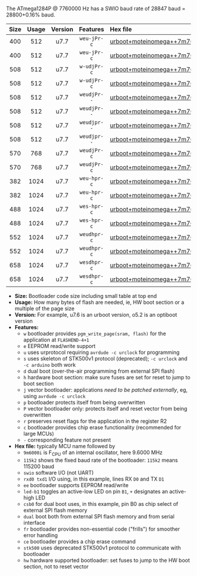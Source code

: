 The ATmega1284P @ 7760000 Hz has a SWIO baud rate of 28847 baud = 28800+0.16% baud.

|Size|Usage|Version|Features|Hex file|
|:-:|:-:|:-:|:-:|:--|
|400|512|u7.7|`weu-jPr-c`|[urboot+moteinomega++7m7600i+++28k8_swio_rxd0_txd1_ee_led+d7_fr_ce.hex](https://raw.githubusercontent.com/stefanrueger/urboot.hex/main/boards/moteinomega/internal_oscillator/fint++7m7600_Hz/br+++28k8_bps/urboot+moteinomega++7m7600i+++28k8_swio_rxd0_txd1_ee_led+d7_fr_ce.hex)|
|400|512|u7.7|`weu-jPr-c`|[urboot+moteinomega++7m7600i+++28k8_swio_rxd2_txd3_ee_led+d7_fr_ce.hex](https://raw.githubusercontent.com/stefanrueger/urboot.hex/main/boards/moteinomega/internal_oscillator/fint++7m7600_Hz/br+++28k8_bps/urboot+moteinomega++7m7600i+++28k8_swio_rxd2_txd3_ee_led+d7_fr_ce.hex)|
|508|512|u7.7|`w-udjPr-c`|[urboot+moteinomega++7m7600i+++28k8_swio_rxd0_txd1_led+d7_csc7_dual_fr_ce.hex](https://raw.githubusercontent.com/stefanrueger/urboot.hex/main/boards/moteinomega/internal_oscillator/fint++7m7600_Hz/br+++28k8_bps/urboot+moteinomega++7m7600i+++28k8_swio_rxd0_txd1_led+d7_csc7_dual_fr_ce.hex)|
|508|512|u7.7|`w-udjPr-c`|[urboot+moteinomega++7m7600i+++28k8_swio_rxd2_txd3_led+d7_csc7_dual_fr_ce.hex](https://raw.githubusercontent.com/stefanrueger/urboot.hex/main/boards/moteinomega/internal_oscillator/fint++7m7600_Hz/br+++28k8_bps/urboot+moteinomega++7m7600i+++28k8_swio_rxd2_txd3_led+d7_csc7_dual_fr_ce.hex)|
|508|512|u7.7|`weudjPr--`|[urboot+moteinomega++7m7600i+++28k8_swio_rxd0_txd1_ee_led+d7_csc7_dual.hex](https://raw.githubusercontent.com/stefanrueger/urboot.hex/main/boards/moteinomega/internal_oscillator/fint++7m7600_Hz/br+++28k8_bps/urboot+moteinomega++7m7600i+++28k8_swio_rxd0_txd1_ee_led+d7_csc7_dual.hex)|
|508|512|u7.7|`weudjPr--`|[urboot+moteinomega++7m7600i+++28k8_swio_rxd2_txd3_ee_led+d7_csc7_dual.hex](https://raw.githubusercontent.com/stefanrueger/urboot.hex/main/boards/moteinomega/internal_oscillator/fint++7m7600_Hz/br+++28k8_bps/urboot+moteinomega++7m7600i+++28k8_swio_rxd2_txd3_ee_led+d7_csc7_dual.hex)|
|508|512|u7.7|`weudjpr--`|[urboot+moteinomega++7m7600i+++28k8_swio_rxd0_txd1_ee_led+d7_csc7_dual_fr.hex](https://raw.githubusercontent.com/stefanrueger/urboot.hex/main/boards/moteinomega/internal_oscillator/fint++7m7600_Hz/br+++28k8_bps/urboot+moteinomega++7m7600i+++28k8_swio_rxd0_txd1_ee_led+d7_csc7_dual_fr.hex)|
|508|512|u7.7|`weudjpr--`|[urboot+moteinomega++7m7600i+++28k8_swio_rxd2_txd3_ee_led+d7_csc7_dual_fr.hex](https://raw.githubusercontent.com/stefanrueger/urboot.hex/main/boards/moteinomega/internal_oscillator/fint++7m7600_Hz/br+++28k8_bps/urboot+moteinomega++7m7600i+++28k8_swio_rxd2_txd3_ee_led+d7_csc7_dual_fr.hex)|
|570|768|u7.7|`weudjPr-c`|[urboot+moteinomega++7m7600i+++28k8_swio_rxd0_txd1_ee_led+d7_csc7_dual_fr_ce.hex](https://raw.githubusercontent.com/stefanrueger/urboot.hex/main/boards/moteinomega/internal_oscillator/fint++7m7600_Hz/br+++28k8_bps/urboot+moteinomega++7m7600i+++28k8_swio_rxd0_txd1_ee_led+d7_csc7_dual_fr_ce.hex)|
|570|768|u7.7|`weudjPr-c`|[urboot+moteinomega++7m7600i+++28k8_swio_rxd2_txd3_ee_led+d7_csc7_dual_fr_ce.hex](https://raw.githubusercontent.com/stefanrueger/urboot.hex/main/boards/moteinomega/internal_oscillator/fint++7m7600_Hz/br+++28k8_bps/urboot+moteinomega++7m7600i+++28k8_swio_rxd2_txd3_ee_led+d7_csc7_dual_fr_ce.hex)|
|382|1024|u7.7|`weu-hpr-c`|[urboot+moteinomega++7m7600i+++28k8_swio_rxd0_txd1_ee_led+d7_fr_ce_hw.hex](https://raw.githubusercontent.com/stefanrueger/urboot.hex/main/boards/moteinomega/internal_oscillator/fint++7m7600_Hz/br+++28k8_bps/urboot+moteinomega++7m7600i+++28k8_swio_rxd0_txd1_ee_led+d7_fr_ce_hw.hex)|
|382|1024|u7.7|`weu-hpr-c`|[urboot+moteinomega++7m7600i+++28k8_swio_rxd2_txd3_ee_led+d7_fr_ce_hw.hex](https://raw.githubusercontent.com/stefanrueger/urboot.hex/main/boards/moteinomega/internal_oscillator/fint++7m7600_Hz/br+++28k8_bps/urboot+moteinomega++7m7600i+++28k8_swio_rxd2_txd3_ee_led+d7_fr_ce_hw.hex)|
|488|1024|u7.7|`wes-hpr-c`|[urboot+moteinomega++7m7600i+++28k8_swio_rxd0_txd1_ee_led+d7_fr_ce_stk500_hw.hex](https://raw.githubusercontent.com/stefanrueger/urboot.hex/main/boards/moteinomega/internal_oscillator/fint++7m7600_Hz/br+++28k8_bps/urboot+moteinomega++7m7600i+++28k8_swio_rxd0_txd1_ee_led+d7_fr_ce_stk500_hw.hex)|
|488|1024|u7.7|`wes-hpr-c`|[urboot+moteinomega++7m7600i+++28k8_swio_rxd2_txd3_ee_led+d7_fr_ce_stk500_hw.hex](https://raw.githubusercontent.com/stefanrueger/urboot.hex/main/boards/moteinomega/internal_oscillator/fint++7m7600_Hz/br+++28k8_bps/urboot+moteinomega++7m7600i+++28k8_swio_rxd2_txd3_ee_led+d7_fr_ce_stk500_hw.hex)|
|552|1024|u7.7|`weudhpr-c`|[urboot+moteinomega++7m7600i+++28k8_swio_rxd0_txd1_ee_led+d7_csc7_dual_fr_ce_hw.hex](https://raw.githubusercontent.com/stefanrueger/urboot.hex/main/boards/moteinomega/internal_oscillator/fint++7m7600_Hz/br+++28k8_bps/urboot+moteinomega++7m7600i+++28k8_swio_rxd0_txd1_ee_led+d7_csc7_dual_fr_ce_hw.hex)|
|552|1024|u7.7|`weudhpr-c`|[urboot+moteinomega++7m7600i+++28k8_swio_rxd2_txd3_ee_led+d7_csc7_dual_fr_ce_hw.hex](https://raw.githubusercontent.com/stefanrueger/urboot.hex/main/boards/moteinomega/internal_oscillator/fint++7m7600_Hz/br+++28k8_bps/urboot+moteinomega++7m7600i+++28k8_swio_rxd2_txd3_ee_led+d7_csc7_dual_fr_ce_hw.hex)|
|658|1024|u7.7|`wesdhpr-c`|[urboot+moteinomega++7m7600i+++28k8_swio_rxd0_txd1_ee_led+d7_csc7_dual_fr_ce_stk500_hw.hex](https://raw.githubusercontent.com/stefanrueger/urboot.hex/main/boards/moteinomega/internal_oscillator/fint++7m7600_Hz/br+++28k8_bps/urboot+moteinomega++7m7600i+++28k8_swio_rxd0_txd1_ee_led+d7_csc7_dual_fr_ce_stk500_hw.hex)|
|658|1024|u7.7|`wesdhpr-c`|[urboot+moteinomega++7m7600i+++28k8_swio_rxd2_txd3_ee_led+d7_csc7_dual_fr_ce_stk500_hw.hex](https://raw.githubusercontent.com/stefanrueger/urboot.hex/main/boards/moteinomega/internal_oscillator/fint++7m7600_Hz/br+++28k8_bps/urboot+moteinomega++7m7600i+++28k8_swio_rxd2_txd3_ee_led+d7_csc7_dual_fr_ce_stk500_hw.hex)|

- **Size:** Bootloader code size including small table at top end
- **Usage:** How many bytes of flash are needed, ie, HW boot section or a multiple of the page size
- **Version:** For example, u7.6 is an urboot version, o5.2 is an optiboot version
- **Features:**
  + `w` bootloader provides `pgm_write_page(sram, flash)` for the application at `FLASHEND-4+1`
  + `e` EEPROM read/write support
  + `u` uses urprotocol requiring `avrdude -c urclock` for programming
  + `s` uses skeleton of STK500v1 protocol (deprecated); `-c urclock` and `-c arduino` both work
  + `d` dual boot (over-the-air programming from external SPI flash)
  + `h` hardware boot section: make sure fuses are set for reset to jump to boot section
  + `j` vector bootloader: applications *need to be patched externally*, eg, using `avrdude -c urclock`
  + `p` bootloader protects itself from being overwritten
  + `P` vector bootloader only: protects itself and reset vector from being overwritten
  + `r` preserves reset flags for the application in the register R2
  + `c` bootloader provides chip erase functionality (recommended for large MCUs)
  + `-` corresponding feature not present
- **Hex file:** typically MCU name followed by
  + `9m6000i` is F<sub>CPU</sub> of an internal oscillator, here 9.6000 MHz
  + `115k2` shows the fixed baud rate of the bootloader: `115k2` means 115200 baud
  + `swio` software I/O (not UART)
  + `rxd0 txd1` I/O using, in this example, lines RX `D0` and TX `D1`
  + `ee` bootloader supports EEPROM read/write
  + `led-b1` toggles an active-low LED on pin `B1`, `+` designates an active-high LED
  + `csb0` for dual boot uses, in this example, pin B0 as chip select of external SPI flash memory
  + `dual` boot both from external SPI flash memory and from serial interface
  + `fr` bootloader provides non-essential code ("frills") for smoother error handling
  + `ce` bootloader provides a chip erase command
  + `stk500` uses deprecated STK500v1 protocol to communicate with bootloader
  + `hw` hardware supported bootloader: set fuses to jump to the HW boot section, not to reset vector
